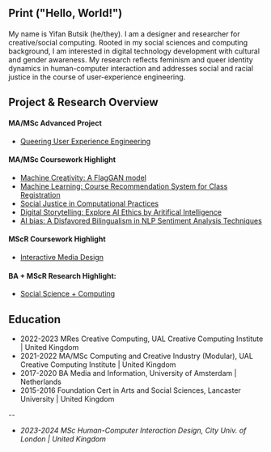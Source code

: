 ## Print ("Hello, World!")
#### 
My name is Yifan Butsik (he/they). I am a designer and researcher for creative/social computing. Rooted in my social sciences and computing background, I am interested in digital technology development with cultural and gender awareness. My research reflects feminism and queer identity dynamics in human-computer interaction and addresses social and racial justice in the course of user-experience engineering. 


## Project & Research Overview 
#### MA/MSc Advanced Project
* [Queering User Experience Engineering]()

#### MA/MSc Coursework Highlight 

* [Machine Creativity: A FlagGAN model](https://github.com/Yifan-FENG/ai4meida-ual)
* [Machine Learning: Course Recommendation System for Class Registration](https://github.com/Yifan-FENG/personalization-ual)
* [Social Justice in Computational Practices](https://github.com/Yifan-FENG/feministcoding-ual)
* [Digital Storytelling: Explore AI Ethics by Aritifical Intelligence](https://github.com/Yifan-FENG/machineintelligence-ual)
* [AI bias: A Disfavored Bilingualism in NLP Sentiment Analysis Techniques](https://yfeng.cargo.site)

#### MScR Coursework Highlight 
* [Interactive Media Design](https://github.com/Yifan-FENG/interactivedmt-qmul)

#### BA + MScR Research Highlight: 
* [Social Science + Computing](https://github.com/Yifan-FENG/uxresearch-qmul-uva)

## Education 

* 2022-2023 MRes Creative Computing, UAL Creative Computing Institute | United Kingdom
* 2021-2022 MA/MSc Computing and Creative Industry (Modular), UAL Creative Computing Institute | United Kingdom
* 2017-2020 BA Media and Information, University of Amsterdam | Netherlands 
* 2015-2016 Foundation Cert in Arts and Social Sciences, Lancaster University | United Kingdom

--
* *2023-2024 MSc Human-Computer Interaction Design, City Univ. of London | United Kingdom* 
